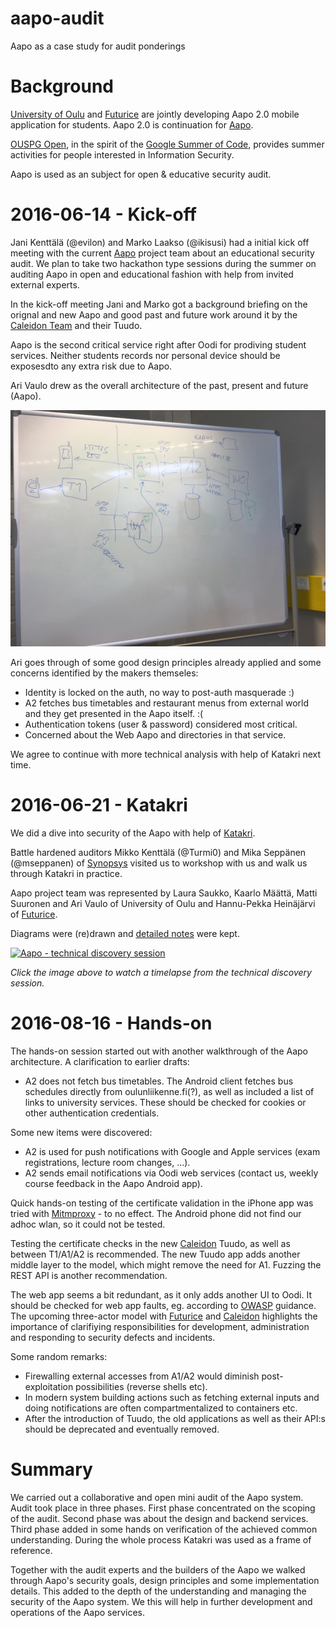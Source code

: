 # aapo-audit
Aapo as a case study for audit ponderings

# Background

[University of Oulu](http://www.oulu.fi/yliopisto/) and
[Futurice](http://futurice.com/) are jointly developing Aapo 2.0 mobile
application for students. Aapo 2.0 is continuation for
[Aapo](https://aapo.oulu.fi/).

[OUSPG Open](https://github.com/ouspg/ouspg-open), in the spirit of
the [Google Summer of Code](https://developers.google.com/open-source/gsoc/),
provides summer activities for people interested in Information Security.

Aapo is used as an subject for open & educative security audit.

# 2016-06-14 - Kick-off

Jani Kenttälä (@evilon) and Marko Laakso (@ikisusi) had a initial kick off
meeting with the current [Aapo](http://www.oulu.fi/yliopisto/node/37547)
project team about an educational security audit. We plan to take two
hackathon type sessions during the summer on auditing Aapo in open and
educational fashion with help from invited external experts.

In the kick-off meeting Jani and Marko got
a background briefing on the orignal and new Aapo and good past and future
work around it by the [Caleidon Team](http://www.caleidon.fi/en/) and their Tuudo.

Aapo is the second critical service right after Oodi for prodiving student services.
Neither students records nor personal device should be exposesdto any extra risk
due to Aapo.

Ari Vaulo drew as the overall architecture of the past, present and future (Aapo).

![Aapo Architecture at the Kick-off](aapo-architecture-kickoff.jpg)

Ari goes through of some good design principles already applied and
some concerns identified by the makers themseles:

 * Identity is locked on the auth, no way to post-auth masquerade :)
 * A2 fetches bus timetables and restaurant menus from external world
 and they get presented in the Aapo itself. :(
 * Authentication tokens (user & password) considered most critical.
 * Concerned about the Web Aapo and directories in that service.

We agree to continue with more technical analysis with help of Katakri next
time.

# 2016-06-21 - Katakri

We did a dive into security of the Aapo with help of [Katakri](http://formin.fi/public/default.aspx?contentid=328713&contentlan=2&culture=en-US).

Battle hardened auditors Mikko Kenttälä (@Turmi0) and Mika Seppänen (@mseppanen) of [Synopsys](http://www.codenomicon.com/) visited us to workshop with us and walk us through Katakri in practice.

Aapo project team was represented by Laura Saukko, Kaarlo Määttä, Matti Suuronen and Ari Vaulo of University of Oulu and Hannu-Pekka Heinäjärvi of [Futurice](http://futurice.com).

Diagrams were (re)drawn and [detailed notes](notes-katakri.md) were kept.

[![Aapo - technical discovery session](http://img.youtube.com/vi/RwTHZqhxExU/0.jpg)](http://www.youtube.com/watch?v=RwTHZqhxExU)

*Click the image above to watch a timelapse from the technical discovery session.*

# 2016-08-16 - Hands-on

The hands-on session started out with another walkthrough of the Aapo architecture. A clarification to earlier drafts:

 * A2 does not fetch bus timetables. The Android client fetches bus schedules directly from oulunliikenne.fi(?), as well as included a list of links to university services. These should be checked for cookies or other authentication credentials.

Some new items were discovered:

 * A2 is used for push notifications with Google and Apple services (exam registrations, lecture room changes, ...).
 * A2 sends email notifications via Oodi web services (contact us, weekly course feedback in the Aapo Android app).

Quick hands-on testing of the certificate validation in the iPhone app was tried with [Mitmproxy](https://github.com/mitmproxy/mitmproxy) - to no effect. The Android phone did not find our adhoc wlan, so it could not be tested.

Testing the certificate checks in the new [Caleidon](http://www.caleidon.fi/en/) Tuudo, as well as between T1/A1/A2 is recommended. The new Tuudo app adds another middle layer to the model, which might remove the need for A1. Fuzzing the REST API is another recommendation.

The web app seems a bit redundant, as it only adds another UI to Oodi. It should be checked for web app faults, eg. according to [OWASP](https://www.owasp.org/index.php/Category:OWASP_Top_Ten_Project) guidance. The upcoming three-actor model with [Futurice](http://futurice.com/) and [Caleidon](http://www.caleidon.fi/en/) highlights the importance of clarifiying responsibilities for development, administration and responding to security defects and incidents.

Some random remarks:

 * Firewalling external accesses from A1/A2 would diminish post-exploitation possibilities (reverse shells etc).
 * In modern system building actions such as fetching external inputs and doing notifications are often compartmentalized to containers etc.
 * After the introduction of Tuudo, the old applications as well as their API:s should be deprecated and eventually removed.

# Summary

We carried out a collaborative and open mini audit of the Aapo system.
Audit took place in three phases. First phase concentrated on the
scoping of the audit. Second phase was about the design and backend services.
Third phase added in some hands on verification of the achieved common
understanding. During the whole process Katakri was used as a frame of
reference.

Together with the audit experts and the builders of the Aapo we walked
through Aapo's security goals, design principles and some implementation details.
This added to the depth of the understanding and managing the security of the Aapo
system. We this will help in further development and operations of the Aapo
services.


